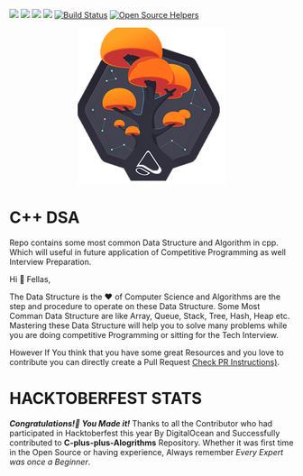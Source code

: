 ![](https://img.shields.io/badge/%F0%9F%92%96-Open%20Source-orange)
![](https://img.shields.io/github/issues/codewithdev/Cpp-Nuts-DSA) 
![](https://img.shields.io/github/forks/codewithdev/Cpp-Nuts-DSA)
![](https://img.shields.io/github/stars/codewithdev/Cpp-Nuts-DSA)
[![Build Status](https://travis-ci.com/codewithdev/experts-training-codewithdev.svg?token=Hsq8s2GFy5xABB5qeM17&branch=master)](https://travis-ci.com/codewithdev/experts-training-codewithdev)
[![Open Source Helpers](https://www.codetriage.com/codewithdev/c-plus-plus-algorithms/badges/users.svg)](https://www.codetriage.com/codewithdev/c-plus-plus-algorithms)

<p align="center">
 <img src=./mobxtree.png>
 </p>

# C++ DSA 
Repo contains some most common Data Structure and Algorithm in cpp. Which will useful in future application of Competitive Programming as well Interview Preparation.


 Hi :wave:
Fellas,

The Data Structure is the :heart: of Computer Science and Algorithms are the step and procedure to operate on these Data Structure.
Some Most Comman Data Structure are like Array, Queue, Stack, Tree, Hash, Heap etc. Mastering these Data Structure will help you to solve many problems while you are doing competitive Programming or sitting for the Tech Interview. 


However If You think that you have some great Resources and you love to contribute you can directly create a Pull Request [Check PR Instructions)](https://github.com/codewithdev/C-plus-plus-Algorithms/blob/master/CONTRIBUTING.md).

 
 
 
 # HACKTOBERFEST STATS

***_Congratulations!🎉 You Made it!_***
Thanks to all the Contributor who had participated in Hacktoberfest this year By DigitalOcean and Successfully contributed to **C-plus-plus-Alogrithms** Repository. Whether it was first time in the Open Source or having experience, Always remember _Every Expert was once a Beginner_.

